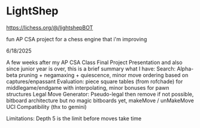 # LightShep 
https://lichess.org/@/lightshepBOT

fun AP CSA project for a chess engine that i'm improving 

6/18/2025 

  A few weeks after my AP CSA Class Final Project Presentation and also since junior year is over, this is a brief summary what I have: 
  Search: Alpha-beta pruning + negamaxing + quiescence, minor move ordering based on captures/enpassant
  Evaluation: piece square tables (from rofchade) for middlegame/endgame with interpolating, minor bonuses for pawn structures
  Legal Move Generator: Pseudo-legal then remove if not possible, bitboard architecture but no magic bitboards yet, makeMove / unMakeMove 
  UCI Compatibility (thx to gemini) 

  Limitations: Depth 5 is the limit before moves take time
